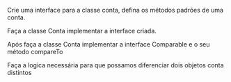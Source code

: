 Crie uma interface para a classe conta, defina os métodos padrões de uma conta.

Faça a classe Conta implementar a interface criada.

Após faça a classe Conta implementar a interface Comparable e o seu método compareTo

Faça a logica necessária para que possamos diferenciar dois objetos conta distintos